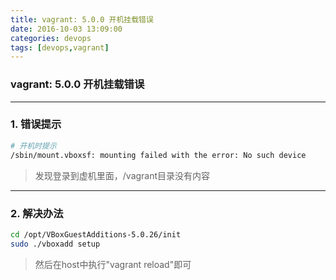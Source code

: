```yaml
---
title: vagrant: 5.0.0 开机挂载错误
date: 2016-10-03 13:09:00
categories: devops
tags: [devops,vagrant]
---
```

### vagrant: 5.0.0 开机挂载错误

---

### 1. 错误提示
``` bash
# 开机时提示
/sbin/mount.vboxsf: mounting failed with the error: No such device
```
> 发现登录到虚机里面，/vagrant目录没有内容

---

### 2. 解决办法
``` bash
cd /opt/VBoxGuestAdditions-5.0.26/init
sudo ./vboxadd setup
```
> 然后在host中执行"vagrant reload"即可
